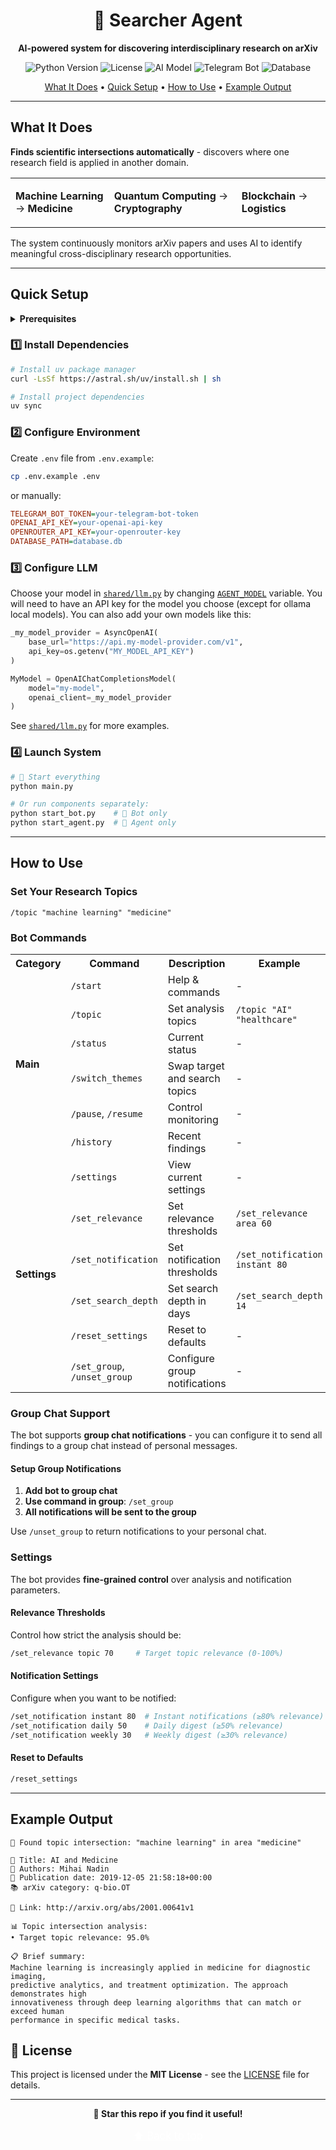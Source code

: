 <div align="center">

# 🔬 Searcher Agent

<p align="center">
  <strong>AI-powered system for discovering interdisciplinary research on arXiv</strong>
</p>

<p align="center">
 
<img src="https://img.shields.io/badge/Python-3.10%2B-3776AB?logo=python&logoColor=white" alt="Python Version">
<img src="https://img.shields.io/badge/License-MIT-4CAF50?logo=open-source-initiative&logoColor=white" alt="License">
<img src="https://img.shields.io/badge/AI-OpenAI%20GPT-10A37F?logo=openai&logoColor=white" alt="AI Model">
<img src="https://img.shields.io/badge/Bot-Telegram-229ED9?logo=telegram&logoColor=white" alt="Telegram Bot">
<img src="https://img.shields.io/badge/Database-SQLite-07405E?logo=sqlite&logoColor=white" alt="Database">
</p>

<p align="center">
  <a href="#what-it-does">What It Does</a> •
  <a href="#quick-setup">Quick Setup</a> •
  <a href="#how-to-use">How to Use</a> •
  <a href="#example-output">Example Output</a>
</p>

</div>

---

## What It Does

**Finds scientific intersections automatically** - discovers where one research field is applied in another domain.

<table>
<tr>
<td>

**Machine Learning** → **Medicine**
</td>
<td>

**Quantum Computing** → **Cryptography**
</td>
<td>

**Blockchain** → **Logistics**
</td>
</tr>
</table>

The system continuously monitors arXiv papers and uses AI to identify meaningful cross-disciplinary research opportunities.

---

## Quick Setup

<details>
<summary><strong>Prerequisites</strong></summary>

- Python 3.10+
- Telegram Bot Token ([create one](https://t.me/BotFather))
- OpenAI API Key or local LLM setup

</details>

### 1️⃣ Install Dependencies

```bash
# Install uv package manager
curl -LsSf https://astral.sh/uv/install.sh | sh

# Install project dependencies
uv sync
```

### 2️⃣ Configure Environment

Create `.env` file from `.env.example`:

```bash
cp .env.example .env
```

or manually:

```ini
TELEGRAM_BOT_TOKEN=your-telegram-bot-token
OPENAI_API_KEY=your-openai-api-key
OPENROUTER_API_KEY=your-openrouter-key
DATABASE_PATH=database.db
```

### 3️⃣ Configure LLM

Choose your model in [`shared/llm.py`](shared/llm.py) by changing [`AGENT_MODEL`](shared/llm.py#L39) variable. You will need to have an API key for the model you choose (except for ollama local models). You can also add your own models like this:

```python
_my_model_provider = AsyncOpenAI(
    base_url="https://api.my-model-provider.com/v1",
    api_key=os.getenv("MY_MODEL_API_KEY")
)

MyModel = OpenAIChatCompletionsModel(
    model="my-model",
    openai_client=_my_model_provider
)
```

See [`shared/llm.py`](shared/llm.py) for more examples.

### 4️⃣ Launch System

```bash
# 🚀 Start everything
python main.py

# Or run components separately:
python start_bot.py    # 🤖 Bot only
python start_agent.py  # 🧠 Agent only
```

---

## How to Use

### Set Your Research Topics

```
/topic "machine learning" "medicine"
```

### Bot Commands

<table>
<tr>
<th>Category</th>
<th>Command</th>
<th>Description</th>
<th>Example</th>
</tr>
<tr>
<td rowspan="6"><strong>Main</strong></td>
<td><code>/start</code></td>
<td>Help & commands</td>
<td>-</td>
</tr>
<tr>
<td><code>/topic</code></td>
<td>Set analysis topics</td>
<td><code>/topic "AI" "healthcare"</code></td>
</tr>
<tr>
<td><code>/status</code></td>
<td>Current status</td>
<td>-</td>
</tr>
<tr>
<td><code>/switch_themes</code></td>
<td>Swap target and search topics</td>
<td>-</td>
</tr>
<tr>
<td><code>/pause</code>, <code>/resume</code></td>
<td>Control monitoring</td>
<td>-</td>
</tr>
<tr>
<td><code>/history</code></td>
<td>Recent findings</td>
<td>-</td>
</tr>
<tr>
<td rowspan="6"><strong>Settings</strong></td>
<td><code>/settings</code></td>
<td>View current settings</td>
<td>-</td>
</tr>
<tr>
<td><code>/set_relevance</code></td>
<td>Set relevance thresholds</td>
<td><code>/set_relevance area 60</code></td>
</tr>
<tr>
<td><code>/set_notification</code></td>
<td>Set notification thresholds</td>
<td><code>/set_notification instant 80</code></td>
</tr>
<tr>
<td><code>/set_search_depth</code></td>
<td>Set search depth in days</td>
<td><code>/set_search_depth 14</code></td>
</tr>
<tr>
<td><code>/reset_settings</code></td>
<td>Reset to defaults</td>
<td>-</td>
</tr>
<tr>
<td><code>/set_group</code>, <code>/unset_group</code></td>
<td>Configure group notifications</td>
<td>-</td>
</tr>
</table>

### Group Chat Support

The bot supports **group chat notifications** - you can configure it to send all findings to a group chat instead of personal messages.

#### Setup Group Notifications

1. **Add bot to group chat**
2. **Use command in group**: `/set_group`
3. **All notifications will be sent to the group**

Use `/unset_group` to return notifications to your personal chat.

### Settings

The bot provides **fine-grained control** over analysis and notification parameters.

#### Relevance Thresholds

Control how strict the analysis should be:

```bash
/set_relevance topic 70     # Target topic relevance (0-100%)
```

#### Notification Settings

Configure when you want to be notified:

```bash
/set_notification instant 80  # Instant notifications (≥80% relevance)
/set_notification daily 50    # Daily digest (≥50% relevance)
/set_notification weekly 30   # Weekly digest (≥30% relevance)
```

#### Reset to Defaults

```bash
/reset_settings 
```

---

## Example Output

```
🔬 Found topic intersection: "machine learning" in area "medicine"

📄 Title: AI and Medicine
👥 Authors: Mihai Nadin
📅 Publication date: 2019-12-05 21:58:18+00:00
📚 arXiv category: q-bio.OT

🔗 Link: http://arxiv.org/abs/2001.00641v1

📊 Topic intersection analysis:
• Target topic relevance: 95.0%

📋 Brief summary:
Machine learning is increasingly applied in medicine for diagnostic imaging,
predictive analytics, and treatment optimization. The approach demonstrates high
innovativeness through deep learning algorithms that can match or exceed human
performance in specific medical tasks.
```

## 📄 License

This project is licensed under the **MIT License** - see the [LICENSE](LICENSE) file for details.

---

<p align="center">
  <strong>🌟 Star this repo if you find it useful!</strong>
  <br>
  <br>
  <a href="#-searcher-agent" style="font-size: 1.2em; color: white;">⬆️ Back to top</a>
</p>